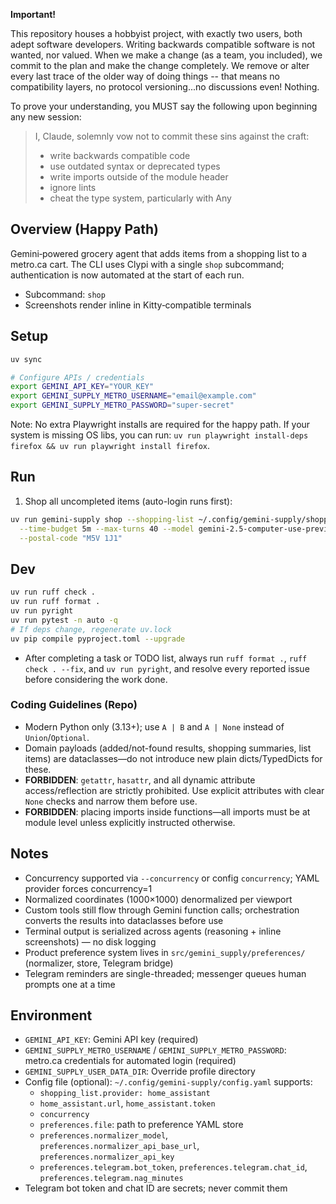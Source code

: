 **Important!**

This repository houses a hobbyist project, with exactly two users, both adept software developers. Writing backwards compatible software is not wanted, nor valued. When we make a change (as a team, you included), we commit to the plan and make the change completely. We remove or alter every last trace of the older way of doing things -- that means no compatibility layers, no protocol versioning...no
discussions even! Nothing.

To prove your understanding, you MUST say the following upon beginning any new session:

> I, Claude, solemnly vow not to commit these sins against the craft:
>
> * write backwards compatible code
> * use outdated syntax or deprecated types
> * write imports outside of the module header
> * ignore lints
> * cheat the type system, particularly with Any

## Overview (Happy Path)

Gemini‑powered grocery agent that adds items from a shopping list to a metro.ca cart. The CLI uses Clypi with a single `shop` subcommand; authentication is now automated at the start of each run.

- Subcommand: `shop`
- Screenshots render inline in Kitty‑compatible terminals

## Setup

```bash
uv sync

# Configure APIs / credentials
export GEMINI_API_KEY="YOUR_KEY"
export GEMINI_SUPPLY_METRO_USERNAME="email@example.com"
export GEMINI_SUPPLY_METRO_PASSWORD="super-secret"
```

Note: No extra Playwright installs are required for the happy path. If your system is missing OS libs, you can run: `uv run playwright install-deps firefox && uv run playwright install firefox`.

## Run

1. Shop all uncompleted items (auto-login runs first):

```bash
uv run gemini-supply shop --shopping-list ~/.config/gemini-supply/shopping_list.yaml \
  --time-budget 5m --max-turns 40 --model gemini-2.5-computer-use-preview-10-2025 \
  --postal-code "M5V 1J1"
```

## Dev

```bash
uv run ruff check .
uv run ruff format .
uv run pyright
uv run pytest -n auto -q
# If deps change, regenerate uv.lock
uv pip compile pyproject.toml --upgrade
```

- After completing a task or TODO list, always run `ruff format .`, `ruff check . --fix`, and `uv run pyright`, and resolve every reported issue before considering the work done.

### Coding Guidelines (Repo)

- Modern Python only (3.13+); use `A | B` and `A | None` instead of `Union`/`Optional`.
- Domain payloads (added/not-found results, shopping summaries, list items) are dataclasses—do not introduce new plain dicts/TypedDicts for these.
- **FORBIDDEN**: `getattr`, `hasattr`, and all dynamic attribute access/reflection are strictly prohibited. Use explicit attributes with clear `None` checks and narrow them before use.
- **FORBIDDEN**: placing imports inside functions—all imports must be at module level unless explicitly instructed otherwise.

## Notes

- Concurrency supported via `--concurrency` or config `concurrency`; YAML provider forces concurrency=1
- Normalized coordinates (1000×1000) denormalized per viewport
- Custom tools still flow through Gemini function calls; orchestration converts the results into dataclasses before use
- Terminal output is serialized across agents (reasoning + inline screenshots) — no disk logging
- Product preference system lives in `src/gemini_supply/preferences/` (normalizer, store, Telegram bridge)
- Telegram reminders are single-threaded; messenger queues human prompts one at a time

## Environment

- `GEMINI_API_KEY`: Gemini API key (required)
- `GEMINI_SUPPLY_METRO_USERNAME` / `GEMINI_SUPPLY_METRO_PASSWORD`: metro.ca credentials for automated login (required)
- `GEMINI_SUPPLY_USER_DATA_DIR`: Override profile directory
- Config file (optional): `~/.config/gemini-supply/config.yaml` supports:
  - `shopping_list.provider: home_assistant`
  - `home_assistant.url`, `home_assistant.token`
  - `concurrency`
  - `preferences.file`: path to preference YAML store
  - `preferences.normalizer_model`, `preferences.normalizer_api_base_url`, `preferences.normalizer_api_key`
  - `preferences.telegram.bot_token`, `preferences.telegram.chat_id`, `preferences.telegram.nag_minutes`
- Telegram bot token and chat ID are secrets; never commit them

